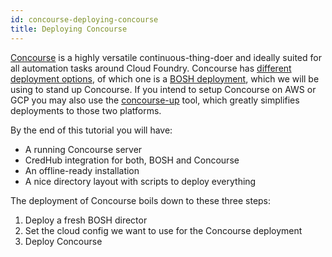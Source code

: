 ```yaml
---
id: concourse-deploying-concourse
title: Deploying Concourse
---
```


[Concourse](https://concourse-ci.org) is a highly versatile continuous-thing-doer and ideally suited for all automation tasks around Cloud Foundry.
Concourse has [different deployment options](https://concourse-ci.org/install.html), of which one is a [BOSH deployment](https://github.com/concourse/concourse-bosh-deployment), which we will be using to stand up Concourse.
If you intend to setup Concourse on AWS or GCP you may also use the [concourse-up](https://github.com/EngineerBetter/concourse-up) tool, which greatly simplifies deployments to those two platforms.

By the end of this tutorial you will have:

- A running Concourse server
- CredHub integration for both, BOSH and Concourse
- An offline-ready installation
- A nice directory layout with scripts to deploy everything

The deployment of Concourse boils down to these three steps:

1. Deploy a fresh BOSH director
1. Set the cloud config we want to use for the Concourse deployment
1. Deploy Concourse

